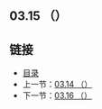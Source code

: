 ## 03.15 （）


## 链接
* [目录](https://github.com/alpha2018/go-zh/blob/master/tour/directory.md)
* 上一节：[03.14 （）](https://github.com/alpha2018/go-zh/blob/master/tour/03.14.md)
* 下一节：[03.16 （）](https://github.com/alpha2018/go-zh/blob/master/tour/03.16.md)
